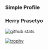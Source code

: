 ### Simple Profile

### Herry Prasetyo

![github stats](https://github-readme-stats.vercel.app/api?username=herry88&show_icons=true&theme=dark)

[![trophy](https://github-profile-trophy.vercel.app/?username=herry88-ma&theme=onedark)](https://github.com/ryo-ma/github-profile-trophy)


